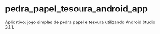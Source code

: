 # pedra_papel_tesoura_android_app

Aplicativo: jogo simples de pedra papel e tesoura utilizando Android Studio 3.1.1.
